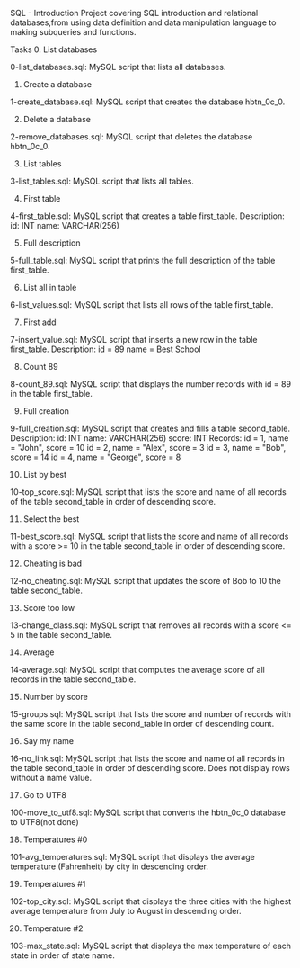 SQL - Introduction
Project covering SQL introduction and relational databases,from using data definition and data manipulation language to making subqueries and functions.

Tasks
0. List databases

0-list_databases.sql: MySQL script that lists all databases.

1. Create a database

1-create_database.sql: MySQL script that creates the database hbtn_0c_0.

2. Delete a database

2-remove_databases.sql: MySQL script that deletes the database hbtn_0c_0.

3. List tables

3-list_tables.sql: MySQL script that lists all tables.

4. First table

4-first_table.sql: MySQL script that creates a table first_table.
Description:
id: INT
name: VARCHAR(256)

5. Full description

5-full_table.sql: MySQL script that prints the full description of the table first_table.

6. List all in table

6-list_values.sql: MySQL script that lists all rows of the table first_table.

7. First add

7-insert_value.sql: MySQL script that inserts a new row in the table first_table.
Description:
id = 89
name = Best School

8. Count 89

8-count_89.sql: MySQL script that displays the number records with id = 89 in the table first_table.

9. Full creation

9-full_creation.sql: MySQL script that creates and fills a table second_table.
Description:
id: INT
name: VARCHAR(256)
score: INT
Records:
id = 1, name = "John", score = 10
id = 2, name = "Alex", score = 3
id = 3, name = "Bob", score = 14
id = 4, name = "George", score = 8

10. List by best

10-top_score.sql: MySQL script that lists the score and name of all records of the table second_table in order of descending score.

11. Select the best

11-best_score.sql: MySQL script that lists the score and name of all records with a score >= 10 in the table second_table in order of descending score.

12. Cheating is bad

12-no_cheating.sql: MySQL script that updates the score of Bob to 10 the table second_table.

13. Score too low

13-change_class.sql: MySQL script that removes all records with a score <= 5 in the table second_table.

14. Average

14-average.sql: MySQL script that computes the average score of all records in the table second_table.

15. Number by score

15-groups.sql: MySQL script that lists the score and number of records with the same score in the table second_table in order of descending count.

16. Say my name

16-no_link.sql: MySQL script that lists the score and name of all records in the table second_table in order of descending score.
Does not display rows without a name value.

17. Go to UTF8

100-move_to_utf8.sql: MySQL script that converts the hbtn_0c_0 database to UTF8(not done)

18. Temperatures #0

101-avg_temperatures.sql: MySQL script that displays the average temperature (Fahrenheit) by city in descending order.

19. Temperatures #1

102-top_city.sql: MySQL script that displays the three cities with the highest average temperature from July to August in descending order.

20. Temperature #2

103-max_state.sql: MySQL script that displays the max temperature of each state in order of state name.
